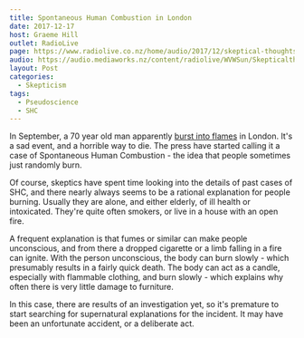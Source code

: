 ```yaml
---
title: Spontaneous Human Combustion in London
date: 2017-12-17
host: Graeme Hill
outlet: RadioLive
page: https://www.radiolive.co.nz/home/audio/2017/12/skeptical-thoughts-with-mark-honeychurch0.html
audio: https://audio.mediaworks.nz/content/radiolive/WVWSun/Skepticalthoughts17_12_17.mp3
layout: Post
categories:
  - Skepticism
tags:
  - Pseudoscience
  - SHC
---
```


In September, a 70 year old man apparently [burst into flames](http://www.nzherald.co.nz/world/news/article.cfm?c_id=2&objectid=11960916) in London. It's a sad event, and a horrible way to die. The press have started calling it a case of Spontaneous Human Combustion - the idea that people sometimes just randomly burn.

<!-- more -->

Of course, skeptics have spent time looking into the details of past cases of SHC, and there nearly always seems to be a rational explanation for people burning. Usually they are alone, and either elderly, of ill health or intoxicated. They're quite often smokers, or live in a house with an open fire.

A frequent explanation is that fumes or similar can make people unconscious, and from there a dropped cigarette or a limb falling in a fire can ignite. With the person unconscious, the body can burn slowly - which presumably results in a fairly quick death. The body can act as a candle, especially with flammable clothing, and burn slowly - which explains why often there is very little damage to furniture.

In this case, there are results of an investigation yet, so it's premature to start searching for supernatural explanations for the incident. It may have been an unfortunate accident, or a deliberate act.
